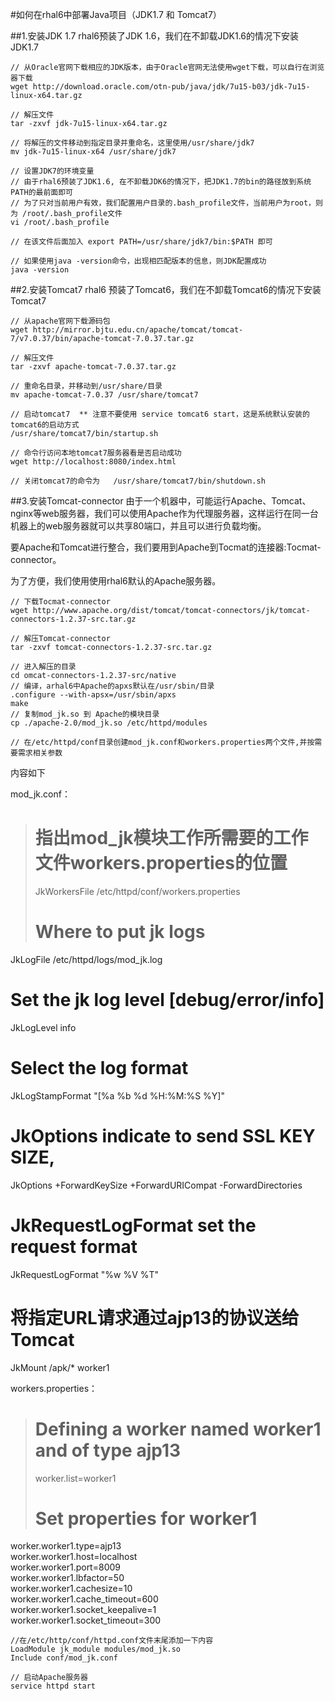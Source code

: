 #如何在rhal6中部署Java项目（JDK1.7 和 Tomcat7）

##1.安装JDK 1.7
  rhal6预装了JDK 1.6，我们在不卸载JDK1.6的情况下安装JDK1.7
  
    // 从Oracle官网下载相应的JDK版本，由于Oracle官网无法使用wget下载，可以自行在浏览器下载
    wget http://download.oracle.com/otn-pub/java/jdk/7u15-b03/jdk-7u15-linux-x64.tar.gz
    
    // 解压文件
    tar -zxvf jdk-7u15-linux-x64.tar.gz
    
    // 将解压的文件移动到指定目录并重命名，这里使用/usr/share/jdk7
    mv jdk-7u15-linux-x64 /usr/share/jdk7
    
    // 设置JDK7的环境变量
    // 由于rhal6预装了JDK1.6, 在不卸载JDK6的情况下，把JDK1.7的bin的路径放到系统PATH的最前面即可
    // 为了只对当前用户有效，我们配置用户目录的.bash_profile文件，当前用户为root，则为 /root/.bash_profile文件
    vi /root/.bash_profile
    
    // 在该文件后面加入 export PATH=/usr/share/jdk7/bin:$PATH 即可
    
    // 如果使用java -version命令，出现相匹配版本的信息，则JDK配置成功
    java -version
    
##2.安装Tomcat7
  rhal6 预装了Tomcat6，我们在不卸载Tomcat6的情况下安装Tomcat7
  
    // 从apache官网下载源码包
    wget http://mirror.bjtu.edu.cn/apache/tomcat/tomcat-7/v7.0.37/bin/apache-tomcat-7.0.37.tar.gz
    
    // 解压文件
    tar -zxvf apache-tomcat-7.0.37.tar.gz
    
    // 重命名目录，并移动到/usr/share/目录
    mv apache-tomcat-7.0.37 /usr/share/tomcat7
    
    // 启动tomcat7  ** 注意不要使用 service tomcat6 start，这是系统默认安装的tomcat6的启动方式
    /usr/share/tomcat7/bin/startup.sh
    
    // 命令行访问本地tomcat7服务器看是否启动成功
    wget http://localhost:8080/index.html
    
    // 关闭tomcat7的命令为   /usr/share/tomcat7/bin/shutdown.sh 

##3.安装Tomcat-connector
  由于一个机器中，可能运行Apache、Tomcat、nginx等web服务器，我们可以使用Apache作为代理服务器，这样运行在同一台机器上的web服务器就可以共享80端口，并且可以进行负载均衡。
  
  要Apache和Tomcat进行整合，我们要用到Apache到Tocmat的连接器:Tocmat-connector。
  
  为了方便，我们使用使用rhal6默认的Apache服务器。
  
    // 下载Tocmat-connector
    wget http://www.apache.org/dist/tomcat/tomcat-connectors/jk/tomcat-connectors-1.2.37-src.tar.gz
    
    // 解压Tomcat-connector
    tar -zxvf tomcat-connectors-1.2.37-src.tar.gz
    
    // 进入解压的目录
    cd omcat-connectors-1.2.37-src/native
    // 编译，arhal6中Apache的apxs默认在/usr/sbin/目录
    .configure --with-apsx=/usr/sbin/apxs
    make
    // 复制mod_jk.so 到 Apache的模块目录
    cp ./apache-2.0/mod_jk.so /etc/httpd/modules
    
    // 在/etc/httpd/conf目录创建mod_jk.conf和workers.properties两个文件,并按需要需求相关参数
  内容如下
  
  mod_jk.conf：
  
>  # 指出mod_jk模块工作所需要的工作文件workers.properties的位置<br>
>  JkWorkersFile /etc/httpd/conf/workers.properties <br>
>  # Where to put jk logs<br>
  JkLogFile /etc/httpd/logs/mod_jk.log <br>
  # Set the jk log level [debug/error/info] <br>
  JkLogLevel info <br>
  # Select the log format <br>
  JkLogStampFormat "[%a %b %d %H:%M:%S %Y]" <br>
  # JkOptions indicate to send SSL KEY SIZE, <br>
  JkOptions +ForwardKeySize +ForwardURICompat -ForwardDirectories <br>
  # JkRequestLogFormat set the request format <br>
  JkRequestLogFormat "%w %V %T" <br>
  # 将指定URL请求通过ajp13的协议送给Tomcat <br>
  JkMount /apk/* worker1<br>
    
  workers.properties： 
  
>  # Defining a worker named worker1 and of type ajp13 <br>
>  worker.list=worker1 <br>
>  # Set properties for worker1 <br>
  worker.worker1.type=ajp13 <br>
  worker.worker1.host=localhost <br>
  worker.worker1.port=8009 <br>
  worker.worker1.lbfactor=50 <br>
  worker.worker1.cachesize=10 <br>
  worker.worker1.cache_timeout=600 <br>
  worker.worker1.socket_keepalive=1 <br>
  worker.worker1.socket_timeout=300<br>
    
    //在/etc/http/conf/httpd.conf文件末尾添加一下内容
    LoadModule jk_module modules/mod_jk.so 
    Include conf/mod_jk.conf
    
    // 启动Apache服务器
    service httpd start
    
  
  
